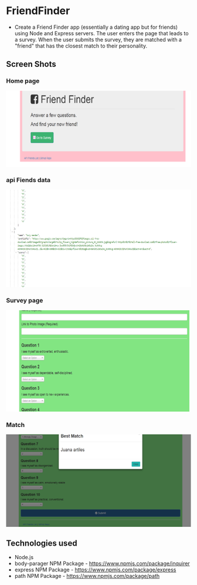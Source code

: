 # FriendFinder
* Create a Friend Finder app (essentially a dating app but for friends) using Node and Express servers. The user enters the page that leads to a survey. When the user submits the survey, they are matched with a "friend" that has the closest match to their personality.

## Screen Shots
### Home page
![Friend Finder home page Image](app/public/img/home.png)
### api Fiends data
![Api Friend Data Image](app/public/img/apiFiends.png)
### Survey page
![Survey Image](app/public/img/Survey.png)
### Match
![Match Image](app/public/img/match.png)

## Technologies used
* Node.js
* body-parager NPM Package - https://www.npmjs.com/package/inquirer
* express NPM Package - https://www.npmjs.com/package/express
* path NPM Package - https://www.npmjs.com/package/path